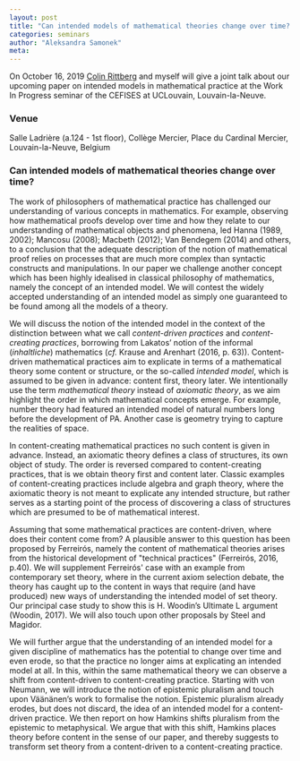 ```yaml
---
layout: post
title: "Can intended models of mathematical theories change over time? Work In Progress talk at UCLouvain on October 16, 2019"
categories: seminars 
author: "Aleksandra Samonek"
meta: 
---
```


On October 16, 2019 [Colin Rittberg](https://cris.vub.be/en/persons/colin-jakob-rittberg(b0bc2ff1-4b71-47a2-941b-bd97d9cf4144).html) and myself will give a joint talk about our upcoming paper on intended models in mathematical practice at the Work In Progress seminar of the CEFISES at UCLouvain, Louvain-la-Neuve.

### Venue

Salle Ladrière (a.124 - 1st floor), Collège Mercier, Place du Cardinal Mercier, Louvain-la-Neuve, Belgium


### Can intended models of mathematical theories change over time?

The work of philosophers of mathematical practice has challenged our understanding of various concepts in mathematics. For example, observing how mathematical proofs develop over time and how they relate to our understanding of mathematical objects and phenomena, led Hanna (1989, 2002); Mancosu (2008); Macbeth (2012); Van Bendegem (2014) and others, to a conclusion that the adequate description of the notion of mathematical proof relies on processes that are much more complex than syntactic constructs and manipulations. In our paper we challenge another concept which has been highly idealised in classical philosophy of mathematics, namely the concept of an intended model. We will contest the widely accepted understanding of an intended model as simply one guaranteed to be found among all the models of a theory.  

We will discuss the notion of the intended model in the context of the distinction between what we call _content-driven practices_ and _content-creating practices_, borrowing from Lakatos’ notion of the informal (_inhaltliche_) mathematics (_cf._ Krause and Arenhart (2016, p. 63)). Content-driven mathematical practices aim to explicate in terms of a mathematical theory some content or structure, or the so-called _intended model_, which is assumed to be given in advance: content first, theory later. We intentionally use the term _mathematical theory_ instead of _axiomatic theory_, as we aim highlight the order in which mathematical concepts emerge. For example, number theory had featured an intended model of natural numbers long before the development of PA. Another case is geometry trying to capture the realities of space.  

In content-creating mathematical practices no such content is given in advance. Instead, an axiomatic theory defines a class of structures, its own object of study. The order is reversed compared to content-creating practices, that is we obtain theory first and content later. Classic examples of content-creating practices include algebra and graph theory, where the axiomatic theory is not meant to explicate any intended structure, but rather serves as a starting point of the process of discovering a class of structures which are presumed to be of mathematical interest.  

Assuming that some mathematical practices are content-driven, where does their content come from? A plausible answer to this question has been proposed by Ferreirós, namely the content of mathematical theories arises from the historical development of "technical practices" (Ferreirós, 2016, p.40). We will supplement Ferreirós' case with an example from contemporary set theory, where in the current axiom selection debate, the theory has caught up to the content in ways that require (and have produced) new ways of understanding the intended model of set theory. Our principal case study to show this is H. Woodin’s Ultimate L argument (Woodin, 2017). We will also touch upon other proposals by Steel and Magidor.  

We will further argue that the understanding of an intended model for a given discipline of mathematics has the potential to change over time and even erode, so that the practice no longer aims at explicating an intended model at all. In this, within the same mathematical theory we can observe a shift from content-driven to content-creating practice. Starting with von Neumann, we will introduce the notion of epistemic pluralism and touch upon Väänänen’s work to formalise the notion. Epistemic pluralism already erodes, but does not discard, the idea of an intended model for a content-driven practice. We then report on how Hamkins shifts pluralism from the epistemic to metaphysical. We argue that with this shift, Hamkins places theory before content in the sense of our paper, and thereby suggests to transform set theory from a content-driven to a content-creating practice. 